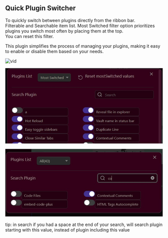 ## Quick Plugin Switcher

To quickly switch between plugins directly from the ribbon bar.  
Filterable and Searchable item list. 
Most Switched filter option prioritizes plugins you switch most often by placing them at the top.  
You can reset this filter.    
   
This plugin simplifies the process of managing your plugins, making it easy to enable or disable them based on your needs. 
    
![vid](demo.gif)  
      
![search](mostSwitched.jpg)  
  
![filter&search](filter&search.jpg)  
   
tip: in search if you had a space at the end of your search, will search plugin starting with this value, instead of plugin including this value  
